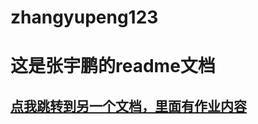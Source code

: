 # zhangyupeng123
# 这是张宇鹏的readme文档  

## [点我跳转到另一个文档，里面有作业内容](https://github.com/David-Ttao/zhangyupeng/blob/main/pro-english.md)
